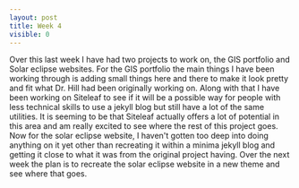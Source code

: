 ```yaml
---
layout: post
title: Week 4
visible: 0
---
```

Over this last week I have had two projects to work on, the GIS portfolio and Solar eclipse websites. For the GIS portfolio the main things I have been working through is adding small things here and there to make it look pretty and fit what Dr. Hill had been originally working on. Along with that I have been working on Siteleaf to see if it will be a possible way for people with less technical skills to use a jekyll blog but still have a lot of the same utilities. It is seeming to be that Siteleaf actually offers a lot of potential in this area and am really excited to see where the rest of this project goes. Now for the solar eclipse website, I haven't gotten too deep into doing anything on it yet other than recreating it within a minima jekyll blog and getting it close to what it was from the original project having. Over the next week the plan is to recreate the solar eclipse website in a new theme and see where that goes.

